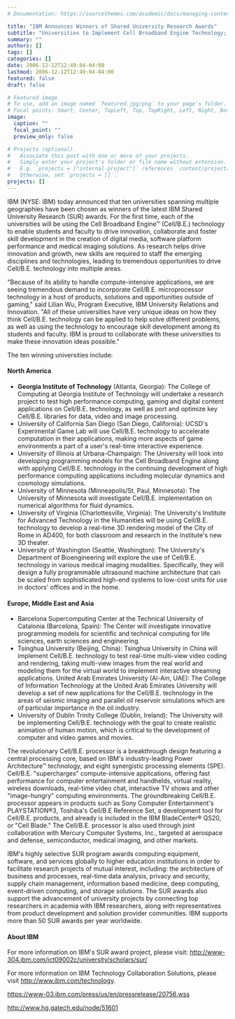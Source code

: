 ```yaml
---
# Documentation: https://sourcethemes.com/academic/docs/managing-content/

title: "IBM Announces Winners of Shared University Research Awards"
subtitle: "Universities to Implement Cell Broadband Engine Technology; Enhance Student Skills and Foster Innovation in the Creation of Digital Media, Software Platform Performance and Medical Imaging Solutions"
summary: ""
authors: []
tags: []
categories: []
date: 2006-12-12T12:49:04-04:00
lastmod: 2006-12-12T12:49:04-04:00
featured: false
draft: false

# Featured image
# To use, add an image named `featured.jpg/png` to your page's folder.
# Focal points: Smart, Center, TopLeft, Top, TopRight, Left, Right, BottomLeft, Bottom, BottomRight.
image:
  caption: ""
  focal_point: ""
  preview_only: false

# Projects (optional).
#   Associate this post with one or more of your projects.
#   Simply enter your project's folder or file name without extension.
#   E.g. `projects = ["internal-project"]` references `content/project/deep-learning/index.md`.
#   Otherwise, set `projects = []`.
projects: []
---
```


IBM (NYSE: IBM) today announced that ten universities spanning multiple geographies have been chosen as winners of the latest IBM Shared University Research (SUR) awards. For the first time, each of the universities will be using the Cell Broadband Engine™ (Cell/B.E.) technology to enable students and faculty to drive innovation, collaborate and foster skill development in the creation of digital media, software platform performance and medical imaging solutions.
As research helps drive innovation and growth, new skills are required to staff the emerging disciplines and technologies, leading to tremendous opportunities to drive Cell/B.E. technology into multiple areas.

"Because of its ability to handle compute-intensive applications, we are seeing tremendous demand to incorporate Cell/B.E. microprocessor technology in a host of products, solutions and opportunities outside of gaming," said Lilian Wu, Program Executive, IBM University Relations and Innovation. "All of these universities have very unique ideas on how they think Cell/B.E. technology can be applied to help solve different problems, as well as using the technology to encourage skill development among its students and faculty. IBM is proud to collaborate with these universities to make these innovation ideas possible."

The ten winning universities include:

#### North America ####

* **Georgia Institute of Technology** (Atlanta, Georgia): The College of Computing at Georgia Institute of Technology will undertake a research project to test high performance computing, gaming and digital content applications on Cell/B.E. technology, as well as port and optimize key    Cell/B.E. libraries for data, video and image processing.
* University of California San Diego (San Diego, California): UCSD's Experimental Game Lab will use Cell/B.E. technology to accelerate computation in their applications, making more aspects of game environments a part of a user's real-time interactive experience.
* University of Illinois at Urbana-Champaign: The University will look into developing programming models for the Cell Broadband Engine along with applying Cell/B.E. technology in the continuing development of high performance computing applications including molecular dynamics and    cosmology simulations.
* University of Minnesota (Minneapolis/St. Paul, Minnesota): The University of Minnesota will investigate Cell/B.E. implementation on numerical algorithms for fluid dynamics.
* University of Virginia (Charlottesville, Virginia): The University's Institute for Advanced Technology in the Humanities will be using Cell/B.E. technology to develop a real-time 3D rendering model of the City of Rome in    AD400, for both classroom and research in the Institute's new 3D theater.
* University of Washington (Seattle, Washington): The University's Department of Bioengineering will explore the use of Cell/B.E. technology in various medical imaging modalities.  Specifically, they will design a fully programmable ultrasound machine architecture that can be scaled from sophisticated high-end systems to low-cost units for use in doctors' offices and in the home.

#### Europe, Middle East and Asia ####

* Barcelona Supercomputing Center at the Technical University of Catalonia (Barcelona, Spain): The Center will investigate innovative programming models for scientific and technical computing for life sciences, earth sciences and engineering.
* Tsinghua University (Beijing, China): Tsinghua University in China will implement Cell/B.E. technology to test real-time multi-view video coding and rendering, taking multi-view images from the real world and modeling them for the virtual world to implement interactive streaming applications.
United Arab Emirates University (Al-Ain, UAE): The College of Information Technology at the United Arab Emirates University will develop a set of new applications for the Cell/B.E. technology in the areas of seismic imaging and parallel oil reservoir simulations which are of particular importance in the oil industry.
* University of Dublin Trinity College (Dublin, Ireland): The University will be implementing Cell/B.E. technology with the goal to create realistic animation of human motion, which is critical to the development of computer and video games and movies.

The revolutionary Cell/B.E. processor is a breakthrough design featuring a central processing core, based on IBM's industry-leading Power Architecture™ technology, and eight synergistic processing elements (SPE). Cell/B.E. "supercharges" compute-intensive applications, offering fast performance for computer entertainment and handhelds, virtual reality, wireless downloads, real-time video chat, interactive TV shows and other "image-hungry" computing environments. The groundbreaking Cell/B.E. processor appears in products such as Sony Computer Entertainment's PLAYSTATION®3, Toshiba's Cell/B.E Reference Set, a development tool for Cell/B.E. products, and already is included in the IBM BladeCenter® QS20, or "Cell Blade." The Cell/B.E. processor is also used through joint collaboration with Mercury Computer Systems, Inc., targeted at aerospace and defense, semiconductor, medical imaging, and other markets.

IBM's highly selective SUR program awards computing equipment, software, and services globally to higher education institutions in order to facilitate research projects of mutual interest, including: the architecture of business and processes, real-time data analysis, privacy and security, supply chain management, information based medicine, deep computing, event-driven computing, and storage solutions. The SUR awards also support the advancement of university projects by connecting top researchers in academia with IBM researchers, along with representatives from product development and solution provider communities. IBM supports more than 50 SUR awards per year worldwide.

#### About IBM ####

For more information on IBM's SUR award project, please visit: http://www-304.ibm.com/jct09002c/university/scholars/sur/

For more information on IBM Technology Collaboration Solutions, please visit http://www.ibm.com/technology.

https://www-03.ibm.com/press/us/en/pressrelease/20756.wss

http://www.hg.gatech.edu/node/51601
